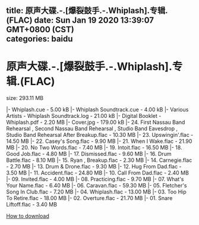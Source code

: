 
title: 原声大碟.-.[爆裂鼓手.-.Whiplash].专辑.(FLAC)
date: Sun Jan 19 2020 13:39:07 GMT+0800 (CST)    
categories: baidu
---

# 原声大碟.-.[爆裂鼓手.-.Whiplash].专辑.(FLAC)
size: 293.11 MB
 
 
|- Whiplash.cue - 5.00 kB
|- Whiplash Soundtrack.cue - 4.00 kB
|- Various Artists - Whiplash Soundtrack.log - 21.00 kB
|- Digital Booklet - Whiplash.pdf - 2.20 MB
|- Cover.jpg - 179.00 kB
|- 24. First Nassau Band Rehearsal , Second Nassau Band Rehearsal , Studio Band Eavesdrop , Studio Band Rehearsal After Breakup.flac - 10.30 MB
|- 23. Upswingin'.flac - 14.50 MB
|- 22. Casey's Song.flac - 9.90 MB
|- 21. When I Wake.flac - 21.90 MB
|- 20. No Two Words.flac - 7.40 MB
|- 19. Intoit.flac - 16.50 MB
|- 18. Good Job.flac - 4.80 MB
|- 17. Dismissed.flac - 9.60 MB
|- 16. Drum Battle.flac - 8.10 MB
|- 15. Ryan , Breakup.flac - 2.30 MB
|- 14. Carnegie.flac - 2.70 MB
|- 13. Drum & Drone.flac - 9.30 MB
|- 12. Hug From Dad.flac - 3.50 MB
|- 11. Accident.flac - 24.80 MB
|- 10. Call From Dad.flac - 2.40 MB
|- 09. Invited.flac - 4.00 MB
|- 08. Practicing.flac - 9.70 MB
|- 07. What's Your Name.flac - 6.40 MB
|- 06. Caravan.flac - 59.30 MB
|- 05. Fletcher's Song In Club.flac - 7.20 MB
|- 04. Whiplash.flac - 13.00 MB
|- 03. Too Hip To Retire.flac - 18.00 MB
|- 02. Overture.flac - 21.70 MB
|- 01. Snare Liftoff.flac - 3.40 MB

[How to download](https://bpcam.bemobtrk.com/go/2ceec3aa-1ca2-46d6-b9ff-aaa5c184517c?jno=2413)